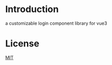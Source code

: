 # Introduction
a customizable login component library for vue3

# License
 [MIT](https://github.com/Kawamiya/customizable-login-component-library/blob/main/LICENSE)
